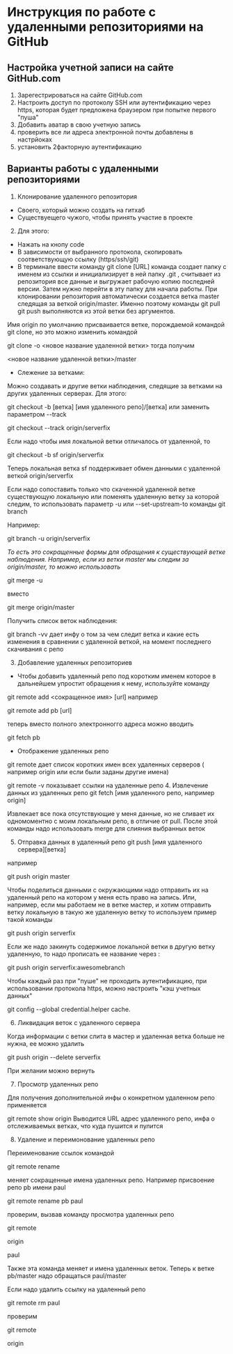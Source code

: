 # Инструкция по работе с удаленными репозиториями на GitHub
## Настройка учетной записи на сайте GitHub.com

1. Зарегестрироваться на сайте GitHub.com
2. Настроить доступ по протоколу SSH или аутентификацию через https, которая будет предложена браузером при попытке первого "пуша" 
3. Добавить аватар в свою учетную запись
4. проверить все ли адреса электронной почты добавлены в настрйоках
5. установить 2факторную аутентификацию
## Варианты работы с удаленными репозиториями
1. Клонирование удаленного репозитория 
* Своего, который можно создать на гитхаб 
* Существуещего чужого, чтобы принять участие в проекте
2. Для этого: 
* Нажать на кнопу code 
* В зависимости от выбранного протокола, скопировать соответствующую ссылку (https/ssh/git) 
* В терминале ввести команду git clone [URL] команда создает папку с именем из ссылки и инициализирует в ней папку .git , считывает из репозитория все данные и выгружает рабочую копию последней версии. Затем нужно перейти в эту папку для начала работы. При клонировании репозитория автоматически создается ветка master следящая за веткой  origin/master. Именно поэтому команды git pull git push выполняются из этой ветки без аргументов. 

Имя origin по умолчанию присваивается ветке, порождаемой командой git clone, но  это можно изменить командой 

git clone -o <новое название удаленной ветки> тогда получим

<новое название удаленной ветки>/master
* Слежение за ветками: 

Можно создавать и другие ветки наблюдения, следящие за ветками на других удаленных серверах. Для этого: 

git checkout -b [ветка] [имя удаленного репо]/[ветка]  или заменить параметром  --track

git checkout --track origin/serverfix

Если надо чтобы имя локальной ветки отличалось от удаленной, то

git checkout -b sf origin/serverfix

Теперь локальная ветка sf поддерживает обмен данными с удаленной веткой origin/serverfix

Если надо сопоставить только что скаченной удаленной ветке существующую локальную или поменять удаленную ветку за которой следим, то использовать параметр -u или --set-upstream-to команды  git branch

Например:

git branch -u origin/serverfix

_То есть это сокращенные формы для обращения к существующей ветке наблюдения. Например, если из ветки master мы следим за  origin/master, то можно использовать_

 git merge -u 
 
  вместо 
  
  git merge origin/master

  Получить список веток наблюдения:

  git branch -vv дает инфу о том за чем следит ветка и какие есть изменения в сравнении с удаленной веткой, на момент последнего скачивания с репо

  3. Добавление удаленных репозиториев 
  * Чтобы добавить удаленный репо под коротким именем которое в дальнейшем упростит обращения к нему, используйте команду

  git remote add <сокращенное имя> [url] например

   git remote add pb [url]

теперь вместо полного электронногго адреса можно вводить 

git fetch pb 

* Отображение удаленных репо

git remote  дает список коротких имен всех удаленных серверов ( например origin или если были заданы другие имена)

git remote -v показывает ссылки на удаленные репо 
4. Извлечение данных из удаленных репо
git fetch [имя удаленного репо, например origin]

Извлекает все пока отсутствующие у меня данные, но не сливает их одномоментно с моим локальным репо, в отличие от pull. После этой команды надо использовать  merge для слияния выбранных веток

5. Отправка данных в удаленный репо 
git push [имя удаленного сервера][ветка]

например 

git push origin master 

Чтобы поделиться данными с окружающими надо отправить их на удаленный репо на котором у меня есть право на запись. Или, например, если мы работаем не в ветке мастер, и хотим отправить ветку локальную в такую же удаленную ветку то используем пример такой команды

git push origin serverfix

Если же надо закинуть содержимое локальной ветки в другую ветку удаленную, то надо прописать ее название через :

git push origin serverfix:awesomebranch

Чтобы каждый раз при "пуше" не проходить аутентификацию, при использовании протокола https, можно настроить "кэш учетных данных" 

git config --global credential.helper cache.

6. Ликвидация веток с удаленного сервера

Когда информации с ветки слита в мастер и удаленная ветка больше не нужна, ее можно удалить 

git push origin --delete serverfix

При желании можно вернуть

7. Просмотр удаленных репо

Для получения дополнительной инфы о конкретном удаленном репо применяется

git remote show origin
 Выводится URL адрес удаленного репо, инфа о отслеживаемых ветках, что куда пушится и пулится

 8. Удаление и переимонование удаленных репо

 Переименование ссылок командой 

 git remote rename

 меняет сокращенные имена удаленных репо. Например присвоение репо pb  имени paul

 git remote rename pb paul

 проверим, вызвав команду просмотра удаленных репо

 git remote

 origin

 paul 

 Также эта команда меняет и имена удаленных веток. Теперь к ветке pb/master надо обращаться paul/master

 Если надо удалить ссылку на удаленный репо

 git remote rm paul

 проверим

 git remote

 origin




  
